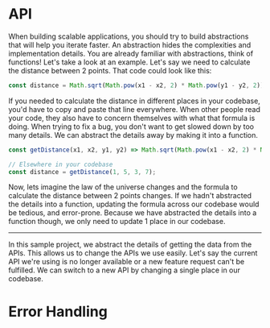 # API

When building scalable applications, you should try to build abstractions that will help you iterate faster. An abstraction hides the complexities and implementation details. You are already familiar with abstractions, think of functions! Let's take a look at an example. Let's say we need to calculate the distance between 2 points. That code could look like this:

```js
const distance = Math.sqrt(Math.pow(x1 - x2, 2) * Math.pow(y1 - y2, 2));
```

If you needed to calculate the distance in different places in your codebase, you'd have to copy and paste that line everywhere. When other people read your code, they also have to concern themselves with what that formula is doing. When trying to fix a bug, you don't want to get slowed down by too many details. We can abstract the details away by making it into a function.

```js
const getDistance(x1, x2, y1, y2) => Math.sqrt(Math.pow(x1 - x2, 2) * Math.pow(y1 - y2, 2));

// Elsewhere in your codebase
const distance = getDistance(1, 5, 3, 7);
```

Now, lets imagine the law of the universe changes and the formula to calculate the distance between 2 points changes. If we hadn't abstracted the details into a function, updating the formula across our codebase would be tedious, and error-prone. Because we have abstracted the details into a function though, we only need to update 1 place in our codebase.

---

In this sample project, we abstract the details of getting the data from the APIs. This allows us to change the APIs we use easily. Let's say the current API we're using is no longer available or a new feature request can't be fulfilled. We can switch to a new API by changing a single place in our codebase.

# Error Handling

